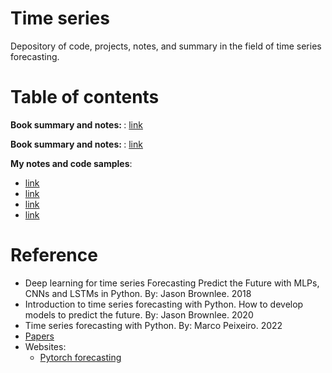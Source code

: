 # Time series
Depository of code, projects, notes, and summary in the field of time series forecasting. 


# Table of contents 
__Book summary and notes: []()__: [link]()

__Book summary and notes: []()__: [link]()

__My notes and code samples__: 
- [link]()
- [link]()
- [link]()
- [link]()

 


# Reference
- Deep learning for time series Forecasting Predict the Future with MLPs, CNNs and LSTMs in Python. By: Jason Brownlee. 2018
- Introduction to time series forecasting with Python. How to develop models to predict the future. By: Jason Brownlee. 2020
- Time series forecasting with Python. By: Marco Peixeiro. 2022
- [Papers](https://github.com/Sean-Toroghi/Papers_summary)
- Websites:
  - [Pytorch forecasting](https://pytorch-forecasting.readthedocs.io/en/stable/)

